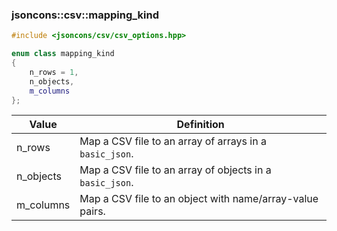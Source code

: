 ### jsoncons::csv::mapping_kind

```c++
#include <jsoncons/csv/csv_options.hpp>

enum class mapping_kind
{
    n_rows = 1, 
    n_objects, 
    m_columns
};
```

Value      |Definition
-----------|-----------
n_rows    | Map a CSV file to an array of arrays in a `basic_json`.
n_objects | Map a CSV file to an array of objects in a `basic_json`.
m_columns | Map a CSV file to an object with name/array-value pairs. 


